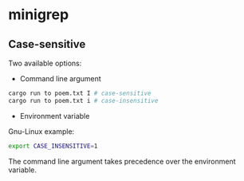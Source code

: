 # minigrep

## Case-sensitive

Two available options:

- Command line argument

```bash
cargo run to poem.txt I # case-sensitive
cargo run to poem.txt i # case-insensitive
```

- Environment variable

Gnu-Linux example:

```bash
export CASE_INSENSITIVE=1
```

The command line argument takes precedence over the environment variable.

